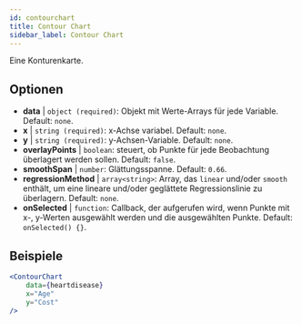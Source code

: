 ```yaml
---
id: contourchart
title: Contour Chart
sidebar_label: Contour Chart
---
```


Eine Konturenkarte.

## Optionen

* __data__ | `object (required)`: Objekt mit Werte-Arrays für jede Variable. Default: `none`.
* __x__ | `string (required)`: x-Achse variabel. Default: `none`.
* __y__ | `string (required)`: y-Achsen-Variable. Default: `none`.
* __overlayPoints__ | `boolean`: steuert, ob Punkte für jede Beobachtung überlagert werden sollen. Default: `false`.
* __smoothSpan__ | `number`: Glättungsspanne. Default: `0.66`.
* __regressionMethod__ | `array<string>`: Array, das `linear` und/oder `smooth` enthält, um eine lineare und/oder geglättete Regressionslinie zu überlagern. Default: `none`.
* __onSelected__ | `function`: Callback, der aufgerufen wird, wenn Punkte mit x-, y-Werten ausgewählt werden und die ausgewählten Punkte. Default: `onSelected() {}`.


## Beispiele

```jsx live
<ContourChart 
    data={heartdisease} 
    x="Age"
    y="Cost"
/>
```

